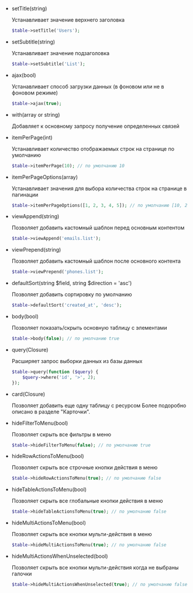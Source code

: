 - setTitle(string)
    
    Устанавливает значение верхнего заголовка

    ```php
    $table->setTitle('Users');
    ```

- setSubtitle(string)
    
    Устанавливает значение подзаголовка
    
    ```php
    $table->setSubtitle('List');
    ```
- ajax(bool)

    Устанавливает способ загрузки данных (в фоновом или не в фоновом режиме)
    
    ```php
    $table->ajax(true);
    ```

- with(array or string)

    Добавляет к основному запросу получение определенных связей

- itemPerPage(int)
    
    Устанавливает количество отображаемых строк на странице по умолчанию
    ```php
    $table->itemPerPage(10); // по умолчанию 10
    ```

- itemPerPageOptions(array)
    
    Устанавливает значения для выбора количества строк на странице в пагинации
    
    ```php
    $table->itemPerPageOptions([1, 2, 3, 4, 5]); // по умолчанию [10, 20, 50, 100, 500]
    ```
- viewAppend(string)
    
    Позволяет добавить кастомный шаблон перед основным контентом
    ```php
    $table->viewAppend('emails.list');
    ```
    
- viewPrepend(string)
    
    Позволяет добавить кастомный шаблон после основного контента
    ```php
    $table->viewPrepend('phones.list');
    ```
  
- defaultSort(string $field, string $direction = 'asc')
    
    Позволяет добавить сортировку по умолчанию
    ```php
    $table->defaultSort('created_at', 'desc');
    ```
    
- body(bool)
    
    Позволяет показать/скрыть основную таблицу с элементами
    ```php
    $table->body(false); // по умолчанию true
    ```
- query(Closure)

    Расширяет запрос выборки данных из базы данных
    
    ```php
    $table->query(function ($query) {
        $query->where('id', '>', 2);
    });
    ```
- card(Closure)
    
    Позволяет добавить еще одну таблицу с ресурсом
    Более подоробно описано в разделе "Карточки".
    
- hideFilterToMenu(bool)
    
    Позволяет скрыть все фильтры в меню
    ```php
    $table->hideFilterToMenu(false); // по умолчанию true
    ```
  
- hideRowActionsToMenu(bool)
    
    Позволяет скрыть все строчные кнопки действия в меню
    ```php
    $table->hideRowActionsToMenu(true); // по умолчанию false
    ```

- hideTableActionsToMenu(bool)
    
    Позволяет скрыть все глобальные кнопки действия в меню
    ```php
    $table->hideTableActionsToMenu(true); // по умолчанию false
    ```

- hideMultiActionsToMenu(bool)
    
    Позволяет скрыть все кнопки мульти-действия в меню
    ```php
    $table->hideMultiActionsToMenu(true); // по умолчанию false
    ```
  
- hideMultiActionsWhenUnselected(bool)
    
    Позволяет скрыть все кнопки мульти-действия когда не выбраны галочки
    ```php
    $table->hideMultiActionsWhenUnselected(true); // по умолчанию false
    ```
